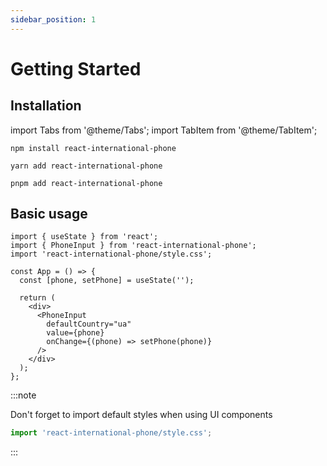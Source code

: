 ```yaml
---
sidebar_position: 1
---
```


# Getting Started

## Installation

import Tabs from '@theme/Tabs';
import TabItem from '@theme/TabItem';

<Tabs>

<TabItem value="npm" label="npm">

```shell
npm install react-international-phone
```

</TabItem>

<TabItem value="yarn" label="yarn">

```shell
yarn add react-international-phone
```

</TabItem>

<TabItem value="pnpm" label="pnpm">

```shell
pnpm add react-international-phone
```

</TabItem>

</Tabs>

## Basic usage

```tsx
import { useState } from 'react';
import { PhoneInput } from 'react-international-phone';
import 'react-international-phone/style.css';

const App = () => {
  const [phone, setPhone] = useState('');

  return (
    <div>
      <PhoneInput
        defaultCountry="ua"
        value={phone}
        onChange={(phone) => setPhone(phone)}
      />
    </div>
  );
};
```

:::note

Don't forget to import default styles when using UI components

```ts
import 'react-international-phone/style.css';
```

:::
